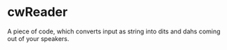 # cwReader
A piece of code, which converts input as string into dits and dahs coming out of your speakers.
